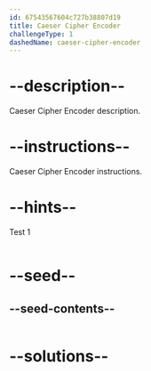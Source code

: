 ```yaml
---
id: 67543567604c727b38807d19
title: Caeser Cipher Encoder
challengeType: 1
dashedName: caeser-cipher-encoder
---
```


# --description--

Caeser Cipher Encoder description.

# --instructions--

Caeser Cipher Encoder instructions.

# --hints--

Test 1

```js

```

# --seed--
## --seed-contents--

```js

```

# --solutions--

```js

```
